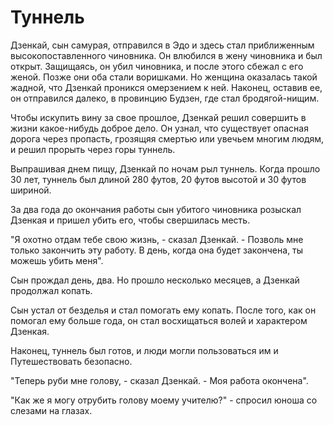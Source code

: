 # Туннель

Дзенкай, сын самурая, отправился в Эдо и здесь стал приближенным высокопоставленного чиновника. Он влюбился в жену чиновника и был открыт. Защищаясь, он убил чиновника, и после этого сбежал с его женой. Позже они оба стали воришками. Но женщина оказалась такой жадной, что Дзенкай проникся омерзением к ней. Наконец, оставив ее, он отправился далеко, в провинцию Будзен, где стал бродягой-нищим.

Чтобы искупить вину за свое прошлое, Дзенкай решил совершить в жизни какое-нибудь доброе дело. Он узнал, что существует опасная дорога через пропасть, грозящяя смертью или увечьем многим людям, и решил прорыть через горы туннель.

Выпрашивая днем пищу, Дзенкай по ночам рыл туннель. Когда прошло 30 лет, туннель был длиной 280 футов, 20 футов высотой и 30 футов шириной.

За два года до окончания работы сын убитого чиновника розыскал Дзенкая и пришел убить его, чтобы свершилась месть.

"Я охотно отдам тебе свою жизнь, - сказал Дзенкай. - Позволь мне только закончить эту работу. В день, когда она будет закончена, ты можешь убить меня".

Сын прождал день, два. Но прошло несколько месяцев, а Дзенкай продолжал копать.

Сын устал от безделья и стал помогать ему копать. После того, как он помогал ему больше года, он стал восхищаться волей и характером Дзенкая.

Наконец, туннель был готов, и люди могли пользоваться им и Путешествовать безопасно.

"Теперь руби мне голову, - сказал Дзенкай. - Моя работа окончена".

"Как же я могу отрубить голову моему учителю?" - спросил юноша со слезами на глазах.
